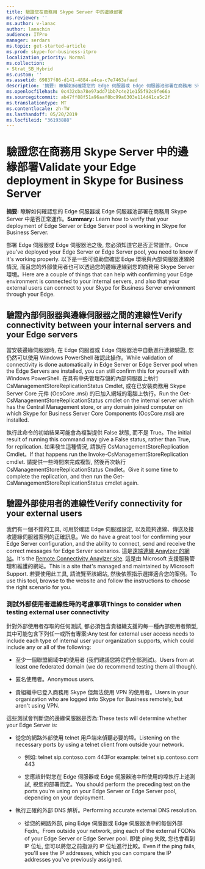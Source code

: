 ```yaml
---
title: 驗證您在商務用 Skype Server 中的邊緣部署
ms.reviewer: ''
ms.author: v-lanac
author: lanachin
audience: ITPro
manager: serdars
ms.topic: get-started-article
ms.prod: skype-for-business-itpro
localization_priority: Normal
ms.collection:
- Strat_SB_Hybrid
ms.custom: ''
ms.assetid: 69837f86-d141-4884-a4ca-c7e7463afaad
description: '摘要: 瞭解如何確認您的 Edge 伺服器或 Edge 伺服器池部署在商務用 Skype Server 中是否正常運作。'
ms.openlocfilehash: 0c432cba78e97add71bb7c4e21e155f92c9fe66a
ms.sourcegitcommit: ab47ff88f51a96aaf8bc99a6303e114d41ca5c2f
ms.translationtype: MT
ms.contentlocale: zh-TW
ms.lasthandoff: 05/20/2019
ms.locfileid: "36193888"
---
```

# <a name="validate-your-edge-deployment-in-skype-for-business-server"></a><span data-ttu-id="e51bf-103">驗證您在商務用 Skype Server 中的邊緣部署</span><span class="sxs-lookup"><span data-stu-id="e51bf-103">Validate your Edge deployment in Skype for Business Server</span></span>
 
<span data-ttu-id="e51bf-104">**摘要:** 瞭解如何確認您的 Edge 伺服器或 Edge 伺服器池部署在商務用 Skype Server 中是否正常運作。</span><span class="sxs-lookup"><span data-stu-id="e51bf-104">**Summary:** Learn how to verify that your deployment of Edge Server or Edge Server pool is working in Skype for Business Server.</span></span>
  
<span data-ttu-id="e51bf-105">部署 Edge 伺服器或 Edge 伺服器池之後, 您必須知道它是否正常運作。</span><span class="sxs-lookup"><span data-stu-id="e51bf-105">Once you've deployed your Edge Server or Edge Server pool, you need to know if it's working properly.</span></span> <span data-ttu-id="e51bf-106">以下是一些可協助您確認 Edge 環境與內部伺服器連線的情況, 而且您的外部使用者也可以透過您的邊緣連線到您的商務用 Skype Server 環境。</span><span class="sxs-lookup"><span data-stu-id="e51bf-106">Here are a couple of things that can help with confirming your Edge environment is connected to your internal servers, and also that your external users can connect to your Skype for Business Server environment through your Edge.</span></span>
  
## <a name="verify-connectivity-between-your-internal-servers-and-your-edge-servers"></a><span data-ttu-id="e51bf-107">驗證內部伺服器與邊緣伺服器之間的連線性</span><span class="sxs-lookup"><span data-stu-id="e51bf-107">Verify connectivity between your internal servers and your Edge servers</span></span>

<span data-ttu-id="e51bf-108">當安裝邊緣伺服器時, 在 Edge 伺服器或 Edge 伺服器池中自動進行連線驗證, 您仍然可以使用 Windows PowerShell 確認此操作。</span><span class="sxs-lookup"><span data-stu-id="e51bf-108">While validation of connectivity is done automatically in Edge Server or Edge Server pool when the Edge Servers are installed, you can still confirm this for yourself with Windows PowerShell.</span></span> <span data-ttu-id="e51bf-109">在具有中央管理存儲的內部伺服器上執行 CsManagementStoreReplicationStatus Cmdlet, 或在已安裝商務用 Skype Server Core 元件 (OcsCore .msi) 的已加入網域的電腦上執行。</span><span class="sxs-lookup"><span data-stu-id="e51bf-109">Run the Get-CsManagementStoreReplicationStatus cmdlet on the internal server which has the Central Management store, or any domain joined computer on which Skype for Business Server Core Components (OcsCore.msi) are installed.</span></span>
  
<span data-ttu-id="e51bf-110">執行此命令的初始結果可能會為複製提供 False 狀態, 而不是 True。</span><span class="sxs-lookup"><span data-stu-id="e51bf-110">The initial result of running this command may give a False status, rather than True, for replication.</span></span> <span data-ttu-id="e51bf-111">如果發生這種情況, 請執行 CsManagementStoreReplication Cmdlet。</span><span class="sxs-lookup"><span data-stu-id="e51bf-111">If that happens run the Invoke-CsManagementStoreReplication cmdlet.</span></span> <span data-ttu-id="e51bf-112">請提供一些時間來完成複製, 然後再次執行 CsManagementStoreReplicationStatus Cmdlet。</span><span class="sxs-lookup"><span data-stu-id="e51bf-112">Give it some time to complete the replication, and then run the Get-CsManagementStoreReplicationStatus cmdlet again.</span></span>
  
## <a name="verify-connectivity-for-your-external-users"></a><span data-ttu-id="e51bf-113">驗證外部使用者的連線性</span><span class="sxs-lookup"><span data-stu-id="e51bf-113">Verify connectivity for your external users</span></span>

<span data-ttu-id="e51bf-114">我們有一個不錯的工具, 可用於確認 Edge 伺服器設定, 以及能夠連線、傳送及接收邊緣伺服器案例的正確訊息。</span><span class="sxs-lookup"><span data-stu-id="e51bf-114">We do have a great tool for confirming your Edge Server configuration, and the ability to connect, send and receive the correct messages for Edge Server scenarios.</span></span> <span data-ttu-id="e51bf-115">這是[遠端連線 Anaylzer 的網站](https://testconnectivity.microsoft.com/)。</span><span class="sxs-lookup"><span data-stu-id="e51bf-115">It's the [Remote Connectivity Anaylzer site](https://testconnectivity.microsoft.com/).</span></span> <span data-ttu-id="e51bf-116">這是由 Microsoft 支援服務管理和維護的網站。</span><span class="sxs-lookup"><span data-stu-id="e51bf-116">This is a site that's managed and maintained by Microsoft Support.</span></span> <span data-ttu-id="e51bf-117">若要使用此工具, 請流覽至該網站, 然後依照指示選擇適合您的案例。</span><span class="sxs-lookup"><span data-stu-id="e51bf-117">To use this tool, browse to the website and follow the instructions to choose the right scenario for you.</span></span>
  
### <a name="things-to-consider-when-testing-external-user-connectivity"></a><span data-ttu-id="e51bf-118">測試外部使用者連線性時的考慮事項</span><span class="sxs-lookup"><span data-stu-id="e51bf-118">Things to consider when testing external user connectivity</span></span>

<span data-ttu-id="e51bf-119">針對外部使用者存取的任何測試, 都必須包含貴組織支援的每一種內部使用者類型, 其中可能包含下列任一或所有專案:</span><span class="sxs-lookup"><span data-stu-id="e51bf-119">Any test for external user access needs to include each type of internal user your organization supports, which could include any or all of the following:</span></span>
  
- <span data-ttu-id="e51bf-120">至少一個聯盟網域中的使用者 (我們建議您將它們全部測試)。</span><span class="sxs-lookup"><span data-stu-id="e51bf-120">Users from at least one federated domain (we do recommend testing them all though).</span></span>
    
- <span data-ttu-id="e51bf-121">匿名使用者。</span><span class="sxs-lookup"><span data-stu-id="e51bf-121">Anonymous users.</span></span>
    
- <span data-ttu-id="e51bf-122">貴組織中已登入商務用 Skype 但無法使用 VPN 的使用者。</span><span class="sxs-lookup"><span data-stu-id="e51bf-122">Users in your organization who are logged into Skype for Business remotely, but aren't using VPN.</span></span>
    
<span data-ttu-id="e51bf-123">這些測試會判斷您的邊緣伺服器是否為:</span><span class="sxs-lookup"><span data-stu-id="e51bf-123">These tests will determine whether your Edge Server is:</span></span>
  
- <span data-ttu-id="e51bf-124">從您的網路外部使用 telnet 用戶端來偵聽必要的埠。</span><span class="sxs-lookup"><span data-stu-id="e51bf-124">Listening on the necessary ports by using a telnet client from outside your network.</span></span>
    
  - <span data-ttu-id="e51bf-125">例如: telnet sip.contoso.com 443</span><span class="sxs-lookup"><span data-stu-id="e51bf-125">For example: telnet sip.contoso.com 443</span></span>
    
  - <span data-ttu-id="e51bf-126">您應該針對您在 Edge 伺服器或 Edge 伺服器池中所使用的埠執行上述測試, 視您的部署而定。</span><span class="sxs-lookup"><span data-stu-id="e51bf-126">You should perform the preceding test on the ports you're using on your Edge Server or Edge Server pool, depending on your deployment.</span></span>
    
- <span data-ttu-id="e51bf-127">執行正確的外部 DNS 解析。</span><span class="sxs-lookup"><span data-stu-id="e51bf-127">Performing accurate external DNS resolution.</span></span>
    
  - <span data-ttu-id="e51bf-128">從您的網路外部, ping Edge 伺服器或 Edge 伺服器池中的每個外部 Fqdn。</span><span class="sxs-lookup"><span data-stu-id="e51bf-128">From outside your network, ping each of the external FQDNs of your Edge Server or Edge Server pool.</span></span> <span data-ttu-id="e51bf-129">即使 ping 失敗, 您也會看到 IP 位址, 您可以將您之前指派的 IP 位址進行比較。</span><span class="sxs-lookup"><span data-stu-id="e51bf-129">Even if the ping fails, you'll see the IP addresses, which you can compare the IP addresses you've previously assigned.</span></span>
    

